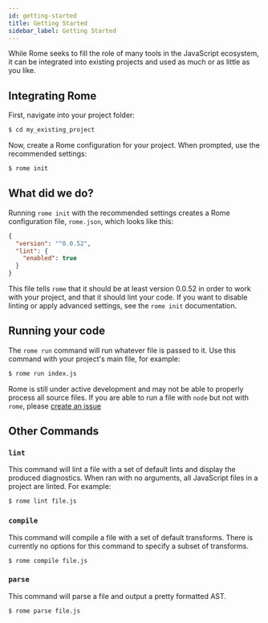 ```yaml
---
id: getting-started
title: Getting Started
sidebar_label: Getting Started
---
```


While Rome seeks to fill the role of many tools in the JavaScript
ecosystem, it can be integrated into existing projects and used
as much or as little as you like.

## Integrating Rome
First, navigate into your project folder:
```bash
$ cd my_existing_project
```
Now, create a Rome configuration for your project. When prompted,
use the recommended settings:
```bash
$ rome init
```

## What did we do?
Running `rome init` with the recommended settings creates a Rome
configuration file, `rome.json`, which looks like this:
```json
{
  "version": "^0.0.52",
  "lint": {
    "enabled": true
  }
}
```
This file tells `rome` that it should be at least version 0.0.52
in order to work with your project, and that it should lint your code.
If you want to disable linting or apply advanced settings, see
the `rome init` documentation.

## Running your code
The `rome run` command will run whatever file is passed to
it. Use this command with your project's main file, for example:
```bash
$ rome run index.js
```

Rome is still under active development and may not be able to properly
process all source files. If you are able to run a file with `node` but
not with `rome`, please [create an issue](https://github.com/facebookexperimental/rome/issues/new?labels=bug&template=01_bug.md&title=)

## Other Commands
### `lint`
This command will lint a file with a set of default lints and display the produced diagnostics.
When ran with no arguments, all JavaScript files in a project are linted. For example:
```bash
$ rome lint file.js
```
### `compile`
This command will compile a file with a set of default transforms. There is currently no options for this command to specify a subset of transforms.
```
$ rome compile file.js
```
### `parse`
This command will parse a file and output a pretty formatted AST.
```
$ rome parse file.js
```